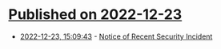 # [Published on 2022-12-23](index.md)

* [2022-12-23, 15:09:43](https://lobste.rs/s/ezx10k/notice_recent_security_incident) - [Notice of Recent Security Incident](https://blog.lastpass.com/2022/12/notice-of-recent-security-incident/)
